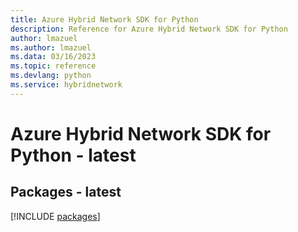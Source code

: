 ```yaml
---
title: Azure Hybrid Network SDK for Python
description: Reference for Azure Hybrid Network SDK for Python
author: lmazuel
ms.author: lmazuel
ms.data: 03/16/2023
ms.topic: reference
ms.devlang: python
ms.service: hybridnetwork
---
```

# Azure Hybrid Network SDK for Python - latest
## Packages - latest
[!INCLUDE [packages](hybrid-network-index.md)]